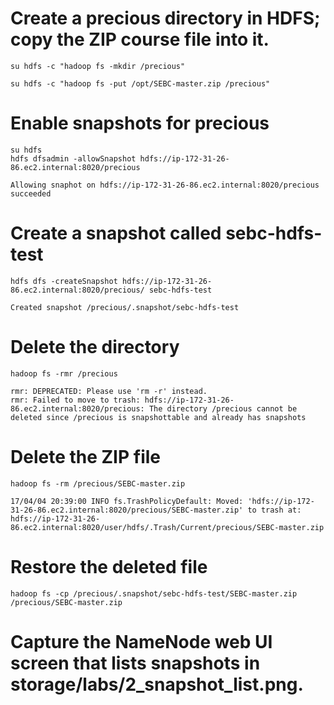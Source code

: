# Create a precious directory in HDFS; copy the ZIP course file into it.

```
su hdfs -c "hadoop fs -mkdir /precious"
```
```
su hdfs -c "hadoop fs -put /opt/SEBC-master.zip /precious"
```

# Enable snapshots for precious

```
su hdfs
hdfs dfsadmin -allowSnapshot hdfs://ip-172-31-26-86.ec2.internal:8020/precious

Allowing snaphot on hdfs://ip-172-31-26-86.ec2.internal:8020/precious succeeded
```

# Create a snapshot called sebc-hdfs-test

```
hdfs dfs -createSnapshot hdfs://ip-172-31-26-86.ec2.internal:8020/precious/ sebc-hdfs-test

Created snapshot /precious/.snapshot/sebc-hdfs-test

```

# Delete the directory

```
hadoop fs -rmr /precious

rmr: DEPRECATED: Please use 'rm -r' instead.
rmr: Failed to move to trash: hdfs://ip-172-31-26-86.ec2.internal:8020/precious: The directory /precious cannot be deleted since /precious is snapshottable and already has snapshots
```

# Delete the ZIP file

```
hadoop fs -rm /precious/SEBC-master.zip

17/04/04 20:39:00 INFO fs.TrashPolicyDefault: Moved: 'hdfs://ip-172-31-26-86.ec2.internal:8020/precious/SEBC-master.zip' to trash at: hdfs://ip-172-31-26-86.ec2.internal:8020/user/hdfs/.Trash/Current/precious/SEBC-master.zip

```

# Restore the deleted file

```
hadoop fs -cp /precious/.snapshot/sebc-hdfs-test/SEBC-master.zip /precious/SEBC-master.zip

```

# Capture the NameNode web UI screen that lists snapshots in storage/labs/2_snapshot_list.png.